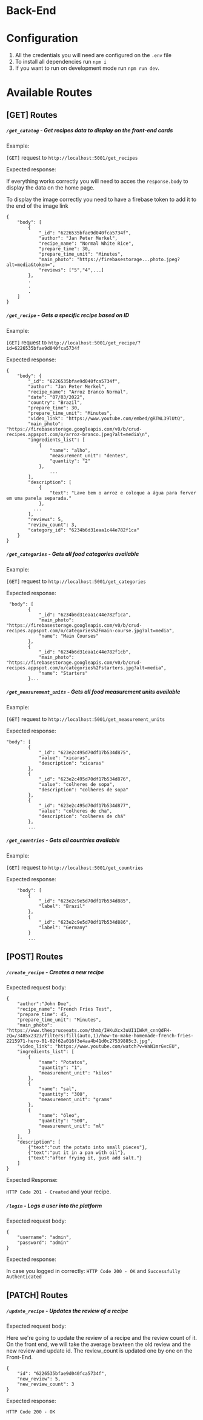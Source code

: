 # Back-End

# Configuration
1. All the credentials you will need are configured on the `.env` file
2. To install all dependencies run `npm i`
3. If you want to run on development mode run `npm run dev`.


# Available Routes

## [GET] Routes

##### `/get_catalog` - Get recipes data to display on the front-end cards

Example:

`[GET]` request to `http://localhost:5001/get_recipes`

Expected response:

If everything works correctly you will need to acces the `response.body` to display the data on the home page.

To display the image correctly you need to have a firebase token to add it to the end of the image link
```
{
    "body": [
        {
            "_id": "6226535bfae9d040fca5734f",
            "author": "Jan Peter Merkel",
            "recipe_name": "Normal White Rice",
            "prepare_time": 30,
            "prepare_time_unit": "Minutes",
            "main_photo": "https://firebasestorage...photo.jpeg?alt=media&token=",
            "reviews": ["5","4",...]
        },
        .
        .
        .
    ]
}
```

##### `/get_recipe` - Gets a specific recipe based on ID

Example:

`[GET]` request to `http://localhost:5001/get_recipe/?id=6226535bfae9d040fca5734f`



Expected response:

```
{
    "body": {
        "_id": "6226535bfae9d040fca5734f",
        "author": "Jan Peter Merkel",
        "recipe_name": "Arroz Branco Normal",
        "date": "07/03/2022",
        "country": "Brazil",
        "prepare_time": 30,
        "prepare_time_unit": "Minutes",
        "video_link": "https://www.youtube.com/embed/gRTWL39lUtQ",
        "main_photo": "https://firebasestorage.googleapis.com/v0/b/crud-recipes.appspot.com/o/arroz-branco.jpeg?alt=media\n",
        "ingredients_list": [
            {
                "name": "alho",
                "measurement_unit": "dentes",
                "quantity": "2"
            },
                ...
        ],
        "description": [
            {
                "text": "Lave bem o arroz e coloque a água para ferver em uma panela separada."
            },
          ...
        ],
        "reviews": 5,
        "review_count": 3,
        "category_id": "6234b6d31eaa1c44e782f1ca"
    }
}
```

##### `/get_categories` - Gets all food categories available

Example:

`[GET]` request to `http://localhost:5001/get_categories`



Expected response:

```
 "body": [
        {
            "_id": "6234b6d31eaa1c44e782f1ca",
            "main_photo": "https://firebasestorage.googleapis.com/v0/b/crud-recipes.appspot.com/o/categories%2Fmain-course.jpg?alt=media",
            "name": "Main Courses"
        },
        {
            "_id": "6234b6d31eaa1c44e782f1cb",
            "main_photo": "https://firebasestorage.googleapis.com/v0/b/crud-recipes.appspot.com/o/categories%2Fstarters.jpg?alt=media",
            "name": "Starters"
        }...
```

##### `/get_measurement_units` - Gets all food measurement units available

Example:

`[GET]` request to `http://localhost:5001/get_measurement_units`

Expected response:

```
"body": [
        {
            "_id": "623e2c495d70df17b534d875",
            "value": "xicaras",
            "description": "xicaras"
        },
        {
            "_id": "623e2c495d70df17b534d876",
            "value": "colheres de sopa",
            "description": "colheres de sopa"
        },
        {
            "_id": "623e2c495d70df17b534d877",
            "value": "colheres de cha",
            "description": "colheres de chá"
        },
        ...
```

##### `/get_countries` - Gets all countries available

Example:

`[GET]` request to `http://localhost:5001/get_countries`

Expected response:

```
    "body": [
        {
            "_id": "623e2c9e5d70df17b534d885",
            "label": "Brazil"
        },
        {
            "_id": "623e2c9e5d70df17b534d886",
            "label": "Germany"
        }
        ...
```

## [POST] Routes

##### `/create_recipe` - Creates a new recipe

Expected request body:

```
{
    "author":"John Doe",
    "recipe_name": "French Fries Test",
    "prepare_time": 45,
    "prepare_time_unit": "Minutes",
    "main_photo": "https://www.thespruceeats.com/thmb/IHKuXcx3uUI1IWkM_cnnQdFH-zQ=/3485x2323/filters:fill(auto,1)/how-to-make-homemade-french-fries-2215971-hero-01-02f62a016f3e4aa4b41d0c27539885c3.jpg",
    "video_link": "https://www.youtube.com/watch?v=WaN1mrGvcEU",
    "ingredients_list": [
        {
            "name": "Potatos",
            "quantity": "1",
            "measurement_unit": "kilos"
        },
        {
            "name": "sal",
            "quantity": "300",
            "measurement_unit": "grams"
        },
        {
            "name": "óleo",
            "quantity": "500",
            "measurement_unit": "ml"
        }
    ],
    "description": [
        {"text":"cut the potato into small pieces"},
        {"text":"put it in a pan with oil"},
        {"text":"after frying it, just add salt."}
    ]
}
```

Expected Response:

`HTTP Code 201 - Created` and your recipe.

##### `/login` - Logs a user into the platform

Expected request body:

```
{
    "username": "admin",
    "password": "admin"
}
```

Expected response:

In case you logged in correctly:
`HTTP Code 200 - OK` and `Successfully Authenticated`

## [PATCH] Routes

##### `/update_recipe` - Updates the review of a recipe

Expected request body:

Here we're going to update the review of a recipe and the review count of it.
On the front end, we will take the average bewteen the old review and the new review and update id.
The review_count is updated one by one on the Front-End.

```
{
    "id": "6226535bfae9d040fca5734f",
    "new_review": 5,
    "new_review_count": 3
}
```
Expected response:

`HTTP Code 200 - OK`
